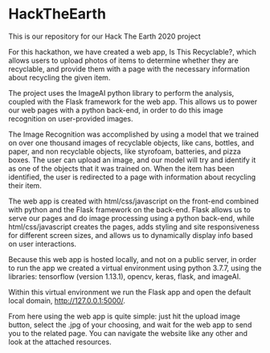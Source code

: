 # HackTheEarth
This is our repository for our Hack The Earth 2020 project

For this hackathon, we have created a web app, Is This Recyclable?, which allows users to upload photos of items to determine whether they are recyclable, and provide them with a page with the necessary information about recycling the given item.

The project uses the ImageAI python library to perform the analysis, coupled with the Flask framework for the web app. This allows us to power our web pages with a python back-end, in order to do this image recognition on user-provided images.

The Image Recognition was accomplished by using a model that we trained on over one thousand images of recyclable objects, like cans, bottles, and paper, and non recyclable objects, like styrofoam, batteries, and pizza boxes. The user can upload an image, and our model will try and identify it as one of the objects that it was trained on. When the item has been identified, the user is redirected to a page with information about recycling their item.

The web app is created with html/css/javascript on the front-end combined with python and the Flask framework on the back-end. Flask allows us to serve our pages and do image processing using a python back-end, while html/css/javascript creates the pages, adds styling and site responsiveness for different screen sizes, and allows us to dynamically display info based on user interactions.

Because this web app is hosted locally, and not on a public server, in order to run the app we created a virtual environment using python 3.7.7, using the libraries: tensorflow (version 1.13.1), opencv, keras, flask, and imageAI.

Within this virtual environment we run the Flask app and open the default local domain, http://127.0.0.1:5000/.

From here using the web app is quite simple: just hit the upload image button, select the .jpg of your choosing, and wait for the web app to send you to the related page. You can navigate the website like any other and look at the attached resources.